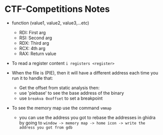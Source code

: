 # CTF-Competitions Notes

- function (value1, value2, value3,...etc)
  - RDI: First arg
  - RSI: Second arg
  - RDX: Third arg
  - RCX: 4th arg
  - RAX: Return value
 
- To read a register content `i registers <register>`

- When the file is (PIE), then it will have a different address each time you run it to handle that:
  - Get the offset from static analysis then:
  - use 'piebase' to see the base address of the binary
  - use `breakva 0xoffset` to set a breakpoint
 
- To see the memory map use the command `vmmap`
  - you can use the address you got to rebase the addresses in ghidra by going to `window -> memory map -> home icon -> write the address you got from gdb`


